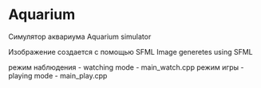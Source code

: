 # Aquarium

Симулятор аквариума 
Aquarium simulator

Изображение создается с помощью SFML
Image generetes using SFML


режим наблюдения -  watching mode -  main_watch.cpp
режим игры -        playing mode -   main_play.cpp
